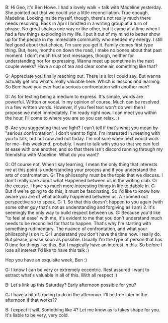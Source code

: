 B: Hi Geo, it's Ben Howe. I had a lovely walk + talk with Madeline yesterday. She pointed out that we could use a little reconciliation. True enough, Madeline. Looking inside myself, though, there's not really much there needs resolving. Back in April I bristled in a writing group at a turn of phrase. No great shakes one way or the other, but it came at a time when I had a few things exploding in my life. I put it out of my mind to better show up for the people in my immediate community who needed my energy. I still feel good about that choice, I'm sure you get it. Family comes first type thing. But, here, months on down the road, I make no bones about that past moment. I don't much trust text messages, though, neither for understanding nor for expressing. Wanna meet up sometime in the next couple weeks? Have a cup of tea and clear some air, something like that?

G: Appreciate you finally reaching out. There is a lot I could say. But wanna actually get into what's really valuable here. Which is lessons and learning. So Ben: have you ever had a serious confrontation with another man? 

G: As for texting being a medium to express. It's simple, words are powerful. Written or vocal. In my opinion of course. Much can be resolved in a few written words. However, if you feel text won't do well then I propose we meet immediately. I'm ready right now. I can meet you within the hour. I'll come to where you are so you can relax. :) 

B: Are you suggesting that we fight? I can't tell if that's what you mean by "serious confrontation". I don't want to fight. I'm interested in meeting with you to talk, but not now and not today. I'm not sure when next would work for me--this weekend, probably. I want to talk with you so that we can feel at ease with one another, and so that there isn't discord running through my friendship with Madeline. What do you want? 

G: Of course not. When I say learning, I mean the only thing that interests me at this point is understanding your process and if you understand the arts of confrontation. 
G: The philosophy must be the topic that we discuss. I don't really care about what Happened between us in the writing club. Or the excuse. I have so much more interesting things in life to dabble in. 
G: But if we're going to do this, it must be fascinating. So I'd like to know how aware you are of what actually happened between us. A zoomed out perspective so to speak. 
G: 1. So that this doesn't happen to you again (with some other guy that's not as understanding and forgiving as I am) 
2. It's seemingly the only way to build respect between us. 
G: Because you'd like "to feel at ease" with me, it's evident to me that you don't understand much needs to be reconciled for that to happen. That's why I'm starting with something rudimentary. The nuance of confrontation, and what your philosophy is on it. 
G: I understand you don't have the time now. I really do. But please, please soon as possible. Usually I'm the type of person that has 0 time for things like this. But I magically have an interest in this. So before I lose all interest I'd like to have this talk :) 

Hop you have an exquisite week, Ben :) 

G: I know I can be very or extremely eccentric. Rest assured I want to extract what's valuable in all of this. With all respect :) 

B: Let's link up this Saturday? Early afternoon possible for you?

G: I have a bit of trading to do in the afternoon. I'll be free later in the afternoon if that works?? 

B: I expect it will. Something like 4? Let me know as is takes shape for you. It's liable to be very, very cold.
